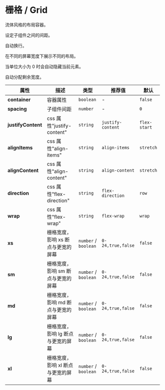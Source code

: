 # 栅格 / Grid

流体风格的布局容器。

<ex-code name="ex-grid-basic">

设定子组件之间的间距。

</ex-code>

<ex-code name="ex-grid-fluid">

自动换行。

</ex-code>

<ex-code name="ex-grid-responsive">

在不同的屏幕宽度下展示不同的布局。

</ex-code>

<ex-code name="ex-grid-hidden">

当单位大小为 0 时会自动隐藏当前元素。

</ex-code>

<ex-code name="ex-grid-autoWidth">

自动分配剩余宽度。

</ex-code>

<ex-footer>

| 属性               | 描述                               | 类型                 | 推荐值            | 默认         |
| ------------------ | ---------------------------------- | -------------------- | ----------------- | ------------ |
| **container**      | 容器属性                           | `boolean`            | -                 | `false`      |
| **spacing**        | 子组件间距                         | `number`             | -                 | `0`          |
| **justifyContent** | css 属性"justify-content"          | `string`             | `justify-content` | `flex-start` |
| **alignItems**     | css 属性"align-items"              | `string`             | `align-items`     | `stretch`    |
| **alignContent**   | css 属性"align-content"            | `string`             | `align-content`   | `stretch`    |
| **direction**      | css 属性"flex-direction"           | `string`             | `flex-direction`  | `row`        |
| **wrap**           | css 属性"flex-wrap"                | `string`             | `flex-wrap`       | `wrap`       |
| **xs**             | 栅格宽度，影响 xs 断点与更宽的屏幕 | `number` / `boolean` | `0-24,true,false` | `false`      |
| **sm**             | 栅格宽度，影响 sm 断点与更宽的屏幕 | `number` / `boolean` | `0-24,true,false` | `false`      |
| **md**             | 栅格宽度，影响 md 断点与更宽的屏幕 | `number` / `boolean` | `0-24,true,false` | `false`      |
| **lg**             | 栅格宽度，影响 lg 断点与更宽的屏幕 | `number` / `boolean` | `0-24,true,false` | `false`      |
| **xl**             | 栅格宽度，影响 xl 断点与更宽的屏幕 | `number` / `boolean` | `0-24,true,false` | `false`      |

</ex-footer>
